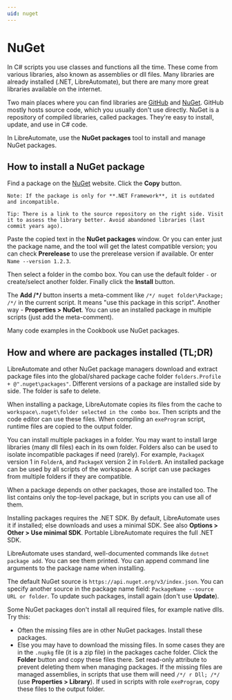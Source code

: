 ```yaml
---
uid: nuget
---
```


# NuGet
In C# scripts you use classes and functions all the time. These come from various libraries, also known as assemblies or dll files. Many libraries are already installed (.NET, LibreAutomate), but there are many more great libraries available on the internet.

Two main places where you can find libraries are [GitHub](https://github.com/) and [NuGet](https://www.nuget.org/). GitHub mostly hosts source code, which you usually don't use directly. NuGet is a repository of compiled libraries, called packages. They're easy to install, update, and use in C# code.

In LibreAutomate, use the **NuGet packages** tool to install and manage NuGet packages.

## How to install a NuGet package
Find a package on the [NuGet](https://www.nuget.org/) website. Click the **Copy** button.

    Note: If the package is only for **.NET Framework**, it is outdated and incompatible.

    Tip: There is a link to the source repository on the right side. Visit it to assess the library better. Avoid abandoned libraries (last commit years ago).

Paste the copied text in the **NuGet packages** window. Or you can enter just the package name, and the tool will get the latest compatible version; you can check **Prerelease** to use the prerelease version if available. Or enter `Name --version 1.2.3`.

Then select a folder in the combo box. You can use the default folder `-` or create/select another folder. Finally click the **Install** button.

The **Add /\*/** button inserts a meta-comment like `/*/ nuget folder\Package; /*/` in the current script. It means "use this package in this script". Another way - **Properties > NuGet**. You can use an installed package in multiple scripts (just add the meta-comment).

Many code examples in the Cookbook use NuGet packages.

## How and where are packages installed (TL;DR)
LibreAutomate and other NuGet package managers download and extract package files into the global/shared package cache folder `folders.Profile + @".nuget\packages"`. Different versions of a package are installed side by side. The folder is safe to delete.

When installing a package, LibreAutomate copies its files from the cache to `workspace\.nuget\folder selected in the combo box`. Then scripts and the code editor can use these files. When compiling an `exeProgram` script, runtime files are copied to the output folder.

You can install multiple packages in a folder. You may want to install large libraries (many dll files) each in its own folder. Folders also can be used to isolate incompatible packages if need (rarely). For example, `PackageX` version 1 in `FolderA`, and `PackageX` version 2 in `FolderB`. An installed package can be used by all scripts of the workspace. A script can use packages from multiple folders if they are compatible.

When a package depends on other packages, those are installed too. The list contains only the top-level package, but in scripts you can use all of them.

Installing packages requires the .NET SDK. By default, LibreAutomate uses it if  installed; else downloads and uses a minimal SDK. See also **Options > Other > Use minimal SDK**. Portable LibreAutomate requires the full .NET SDK.

LibreAutomate uses standard, well-documented commands like `dotnet package add`. You can see them printed. You can append command line arguments to the package name when installing.

The default NuGet source is `https://api.nuget.org/v3/index.json`. You can specify another source in the package name field: `PackageName --source URL or folder`. To update such packages, install again (don't use **Update**).

Some NuGet packages don't install all required files, for example native dlls. Try this:
- Often the missing files are in other NuGet packages. Install these packages.
- Else you may have to download the missing files. In some cases they are in the `.nupkg` file (it is a zip file) in the packages cache folder. Click the **Folder** button and copy these files there. Set read-only attribute to prevent deleting them when managing packages. If the missing files are managed assemblies, in scripts that use them will need `/*/ r Dll; /*/` (use **Properties > Library**). If used in scripts with role `exeProgram`, copy these files to the output folder.
